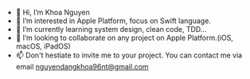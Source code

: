 - 👋 Hi, I’m Khoa Nguyen
- 👀 I’m interested in Apple Platform, focus on Swift language.
- 🌱 I’m currently learning system design, clean code, TDD...
- 💞️ I’m looking to collaborate on any project on Apple Platform.(iOS, macOS, iPadOS)
- 📫 Don't hestiate to invite me to your project. You can contact me via email nguyendangkhoa96nt@gmail.com

<!---
ndk1996/ndk1996 is a ✨ special ✨ repository because its `README.md` (this file) appears on your GitHub profile.
You can click the Preview link to take a look at your changes.
--->
